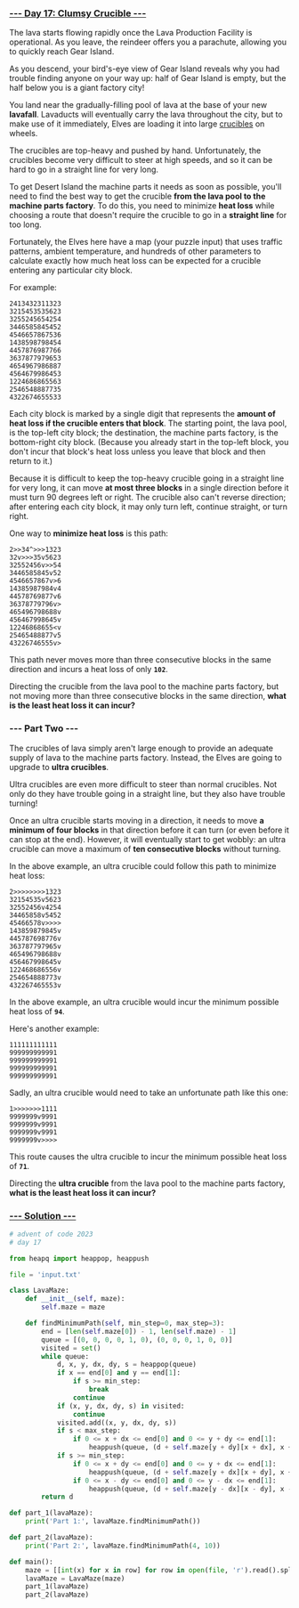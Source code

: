 ### [--- Day 17: Clumsy Crucible ---](https://adventofcode.com/2023/day/17)

The lava starts flowing rapidly once the Lava Production Facility is operational. As you leave, the reindeer offers you a parachute, allowing you to quickly reach Gear Island.

As you descend, your bird's-eye view of Gear Island reveals why you had trouble finding anyone on your way up: half of Gear Island is empty, but the half below you is a giant factory city!

You land near the gradually-filling pool of lava at the base of your new **lavafall**. Lavaducts will eventually carry the lava throughout the city, but to make use of it immediately, Elves are loading it into large [crucibles](https://en.wikipedia.org/wiki/Crucible) on wheels.

The crucibles are top-heavy and pushed by hand. Unfortunately, the crucibles become very difficult to steer at high speeds, and so it can be hard to go in a straight line for very long.

To get Desert Island the machine parts it needs as soon as possible, you'll need to find the best way to get the crucible **from the lava pool to the machine parts factory**. To do this, you need to minimize **heat loss** while choosing a route that doesn't require the crucible to go in a **straight line** for too long.

Fortunately, the Elves here have a map (your puzzle input) that uses traffic patterns, ambient temperature, and hundreds of other parameters to calculate exactly how much heat loss can be expected for a crucible entering any particular city block.

For example:

```
2413432311323
3215453535623
3255245654254
3446585845452
4546657867536
1438598798454
4457876987766
3637877979653
4654967986887
4564679986453
1224686865563
2546548887735
4322674655533
```

Each city block is marked by a single digit that represents the **amount of heat loss if the crucible enters that block**. The starting point, the lava pool, is the top-left city block; the destination, the machine parts factory, is the bottom-right city block. (Because you already start in the top-left block, you don't incur that block's heat loss unless you leave that block and then return to it.)

Because it is difficult to keep the top-heavy crucible going in a straight line for very long, it can move **at most three blocks** in a single direction before it must turn 90 degrees left or right. The crucible also can't reverse direction; after entering each city block, it may only turn left, continue straight, or turn right.

One way to **minimize heat loss** is this path:

```
2>>34^>>>1323
32v>>>35v5623
32552456v>>54
3446585845v52
4546657867v>6
14385987984v4
44578769877v6
36378779796v>
465496798688v
456467998645v
12246868655<v
25465488877v5
43226746555v>
```

This path never moves more than three consecutive blocks in the same direction and incurs a heat loss of only **`102`**.

Directing the crucible from the lava pool to the machine parts factory, but not moving more than three consecutive blocks in the same direction, **what is the least heat loss it can incur?**

### --- Part Two ---

The crucibles of lava simply aren't large enough to provide an adequate supply of lava to the machine parts factory. Instead, the Elves are going to upgrade to **ultra crucibles**.

Ultra crucibles are even more difficult to steer than normal crucibles. Not only do they have trouble going in a straight line, but they also have trouble turning!

Once an ultra crucible starts moving in a direction, it needs to move **a minimum of four blocks** in that direction before it can turn (or even before it can stop at the end). However, it will eventually start to get wobbly: an ultra crucible can move a maximum of **ten consecutive blocks** without turning.

In the above example, an ultra crucible could follow this path to minimize heat loss:

```
2>>>>>>>>1323
32154535v5623
32552456v4254
34465858v5452
45466578v>>>>
143859879845v
445787698776v
363787797965v
465496798688v
456467998645v
122468686556v
254654888773v
432267465553v
```

In the above example, an ultra crucible would incur the minimum possible heat loss of **`94`**.

Here's another example:

```
111111111111
999999999991
999999999991
999999999991
999999999991
```

Sadly, an ultra crucible would need to take an unfortunate path like this one:

```
1>>>>>>>1111
9999999v9991
9999999v9991
9999999v9991
9999999v>>>>
```

This route causes the ultra crucible to incur the minimum possible heat loss of **`71`**.

Directing the **ultra crucible** from the lava pool to the machine parts factory, **what is the least heat loss it can incur?**

### [--- Solution ---](day-17.py)
```Python
# advent of code 2023
# day 17

from heapq import heappop, heappush

file = 'input.txt'

class LavaMaze:
    def __init__(self, maze):
        self.maze = maze

    def findMinimumPath(self, min_step=0, max_step=3):
        end = [len(self.maze[0]) - 1, len(self.maze) - 1]
        queue = [(0, 0, 0, 0, 1, 0), (0, 0, 0, 1, 0, 0)] 
        visited = set()
        while queue:
            d, x, y, dx, dy, s = heappop(queue)
            if x == end[0] and y == end[1]:
                if s >= min_step:
                    break
                continue
            if (x, y, dx, dy, s) in visited:
                continue    
            visited.add((x, y, dx, dy, s))
            if s < max_step:
                if 0 <= x + dx <= end[0] and 0 <= y + dy <= end[1]:
                    heappush(queue, (d + self.maze[y + dy][x + dx], x + dx, y + dy, dx, dy, s + 1))
            if s >= min_step:
                if 0 <= x + dy <= end[0] and 0 <= y + dx <= end[1]:
                    heappush(queue, (d + self.maze[y + dx][x + dy], x + dy, y + dx, dy, dx, 1))
                if 0 <= x - dy <= end[0] and 0 <= y - dx <= end[1]:
                    heappush(queue, (d + self.maze[y - dx][x - dy], x - dy, y - dx, -dy, -dx, 1))
        return d

def part_1(lavaMaze):
    print('Part 1:', lavaMaze.findMinimumPath())

def part_2(lavaMaze):
    print('Part 2:', lavaMaze.findMinimumPath(4, 10))

def main():
    maze = [[int(x) for x in row] for row in open(file, 'r').read().splitlines()]
    lavaMaze = LavaMaze(maze)
    part_1(lavaMaze)
    part_2(lavaMaze)
```